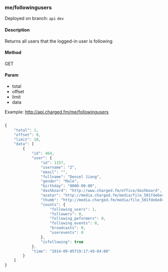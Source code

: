 ### **me/followingusers**

Deployed on branch: `api` `dev`

#### **Description**

Returns all users that the logged-in user is following

#### **Method**

GET

#### **Param**

- total
- offset
- limit
- data

Example:
http://api.charged.fm/me/followingusers

```javascript

{
    "total": 1,
    "offset": 0,
    "limit": 10,
    "data": [
        {
            "id": 464,
            "user": {
                "id": 1157,
                "username": "Z",
                "email": "",
                "fullname": "Denzel Jiang",
                "gender": "Male",
                "birthday": "0000-00-00",
                "dashboard": "http://www.charged.fm/office/dashboard",
                "avatar": "http://media.charged.fm/media/file_501fde6e4e7c2.jpg",
                "thumb": "http://media.charged.fm/media/file_501fde6e84eda.jpg",
                "counts": {
                    "following_users": 1,
                    "followers": 0,
                    "following_peformers": 0,
                    "following_events": 0,
                    "broadcasts": 0,
                    "userevents": 0
                },
                "isfollowing": true
            },
            "time": "2014-09-05T19:17:49-04:00"
        }
    ]
}
```
